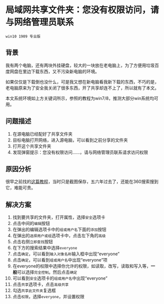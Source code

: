 # 局域网共享文件夹：您没有权限访问，请与网络管理员联系

    win10 1909 专业版

## 背景

我有两个电脑，还有两块外挂硬盘，较大的一块放在老电脑上，为了方便用垃圾百度网盘在里边下载东西，又不污染新电脑的环境。

如果仅仅是下载倒也没什么，可是我又想在新电脑看我新下载的东西，不巧的是，老电脑原来为了安全我关闭了很多东西，开了共享却连不上了，所以就有了本文。

本文系统环境如上方关键词所示，参照的教程为win7/8，推测大部分win系统均可用。

## 问题描述

1. 在源电脑已经配好了共享文件夹
2. 目标电脑打开网络，进入源电脑，可以看到之前分享的文件夹
3. 打开这个共享文件夹
4. 发现弹窗提示：您没有权限访问……，请与网络管理员联系请求访问权限

## 原因分析

很早之前找的[这篇教程](https://xinzhi.wenda.so.com/a/1523614935611080)，当时只是截图保存，五六年过去了，还能在360搜索搜到它，难能可贵。

## 解决方案

1. 找到要共享的文件夹，打开属性，选择`安全`选项卡
2. 点击中间的`编辑`按钮
3. 在弹出的编辑选项卡中的`组或用户名`下面的`添加`按钮
4. 在弹出的`选择用户或组`选项卡中，点击左下角的`高级`
5. 点击右侧`立即查找`按钮
6. 在下方的搜索结果中选择`everyone`
7. 点击`确定`，可以看到`输入对象名称`输入框中出现“everyone”
8. 点击`确定`，可以看到`组或用户名`中出现“everyone”项
9. 在everyone的权限中选择你允许的权限，如读取，改写，读取和写入等，**一般**可以选择`完全控制`。然后点击`确定`
10. 可以看到`安全`选项卡的`组或用户名`中出现“everyone”
11. 点击`共享`选项卡，点击`高级共享`
12. 勾选`共享此文件夹`复选框
13. 点击`权限`，选择`everyone`，并设置权限
